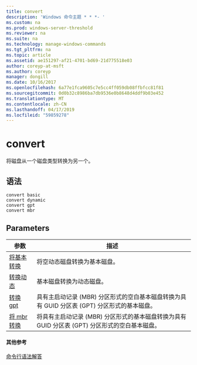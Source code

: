 ```yaml
---
title: convert
description: 'Windows 命令主题 * * *- '
ms.custom: na
ms.prod: windows-server-threshold
ms.reviewer: na
ms.suite: na
ms.technology: manage-windows-commands
ms.tgt_pltfrm: na
ms.topic: article
ms.assetid: ae151297-af21-4701-bd69-21d775518e03
author: coreyp-at-msft
ms.author: coreyp
manager: dongill
ms.date: 10/16/2017
ms.openlocfilehash: 6a77e1fca9605c7e5cc4ff059db08ffbfcc81f81
ms.sourcegitcommit: 0d0b32c8986ba7db9536e0b8648d4ddf9b03e452
ms.translationtype: MT
ms.contentlocale: zh-CN
ms.lasthandoff: 04/17/2019
ms.locfileid: "59859278"
---
```

# <a name="convert"></a>convert



将磁盘从一个磁盘类型转换为另一个。

## <a name="syntax"></a>语法

```
convert basic
convert dynamic
convert gpt
convert mbr
```

## <a name="parameters"></a>Parameters

|参数|描述|
|---------|-----------|
|[将基本转换](convert-basic.md)|将空动态磁盘转换为基本磁盘。|
|[转换动态](convert-dynamic.md)|基本磁盘转换为动态磁盘。|
|[转换 gpt](convert-gpt.md)|具有主启动记录 (MBR) 分区形式的空白基本磁盘转换为具有 GUID 分区表 (GPT) 分区形式的基本磁盘。|
|[将 mbr 转换](convert-mbr.md)|将具有主启动记录 (MBR) 分区形式的基本磁盘转换为具有 GUID 分区表 (GPT) 分区形式的空白基本磁盘。|

#### <a name="additional-references"></a>其他参考

[命令行语法解答](command-line-syntax-key.md)

